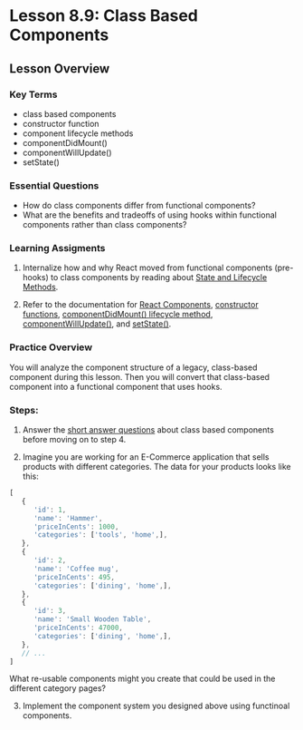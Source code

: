 # Lesson 8.9: Class Based Components

## Lesson Overview

### Key Terms

- class based components
- constructor function
- component lifecycle methods
- componentDidMount()
- componentWillUpdate()
- setState()

### Essential Questions

- How do class components differ from functional components?
- What are the benefits and tradeoffs of using hooks within functional components rather than class components?

### Learning Assigments

1. Internalize how and why React moved from functional components (pre-hooks) to class components by reading about [State and Lifecycle Methods](https://reactjs.org/docs/state-and-lifecycle.html).

2. Refer to the documentation for [React Components](https://reactjs.org/docs/react-component.html), [constructor functions](https://reactjs.org/docs/react-component.html#constructor), [componentDidMount() lifecycle method](https://reactjs.org/docs/react-component.html#componentdidmount), [componentWillUpdate()](https://reactjs.org/docs/react-component.html#unsafe_componentwillupdate), and [setState()](https://reactjs.org/docs/react-component.html#setstate).

### Practice Overview

You will analyze the component structure of a legacy, class-based component during this lesson. Then you will convert that class-based component into a functional component that uses hooks.

### Steps:

1. Answer the [short answer questions](practice/short-response.md) about class based components before moving on to step 4.

2. Imagine you are working for an E-Commerce application that sells products with different categories. The data for your products looks like this:

```js
[
   {
      'id': 1,
      'name': 'Hammer',
      'priceInCents': 1000,
      'categories': ['tools', 'home',],
   },
   {
      'id': 2,
      'name': 'Coffee mug',
      'priceInCents': 495,
      'categories': ['dining', 'home',],
   },
   {
      'id': 3,
      'name': 'Small Wooden Table',
      'priceInCents': 47000,
      'categories': ['dining', 'home',],
   },
   // ...
]

```

What re-usable components might you create that could be used in the different category pages? 


3. Implement the component system you designed above using functinoal components. 